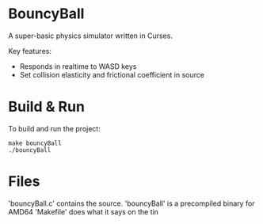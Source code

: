 BouncyBall
===========

A super-basic physics simulator written in Curses.

Key features:

* Responds in realtime to WASD keys
* Set collision elasticity and frictional coefficient in source

Build & Run
============

To build and run the project:

```
make bouncyBall
./bouncyBall
```

Files
======
'bouncyBall.c' contains the source.
'bouncyBall' is a precompiled binary for AMD64
'Makefile' does what it says on the tin
